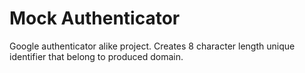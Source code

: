 # Mock Authenticator

Google authenticator alike project.
Creates 8 character length unique identifier that belong to produced domain.
